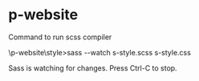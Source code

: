 # p-website

Command to run scss compiler

\p-website\style>sass --watch s-style.scss s-style.css

Sass is watching for changes. Press Ctrl-C to stop.